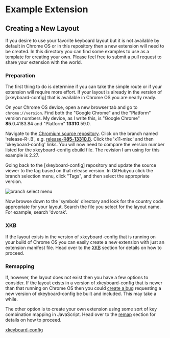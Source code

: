 # Example Extension

## Creating a New Layout

If you desire to use your favorite keyboard layout but it is not available by
default in Chrome OS or in this repository then a new extension will need to be
created. In this directory you can find some examples to use as a template for
creating your own. Please feel free to submit a pull request to share your
extension with the world.

### Preparation

The first thing to do is determine if you can take the simple route or if your
extension will require more effort. If your layout is already in the version of
[xkeyboard-config] that is available in Chrome OS you are nearly ready.

On your Chrome OS device, open a new browser tab and go to `chrome://version`.
Find both the "Google Chrome" and the "Platform" version numbers. My device, as
I write this, is "Google Chrome" **85**.0.4183.84 and "Platform" **13310**.59.0.

Navigate to the [Chromium source
repository](https://chromium.googlesource.com/chromiumos/overlays/chromiumos-overlay/+refs).
Click on the branch named 'release-R<chrome version>-<platform version>.B', e.g.
[release-R**85**-**13310**.B](https://chromium.googlesource.com/chromiumos/overlays/chromiumos-overlay/+/refs/heads/release-R85-13310.B).
Click the 'x11-misc' and then 'xkeyboard-config' links. You will now need to
compare the version number listed for the xkeyboard-config ebuild file. The
revision I am using for this example is 2.27.

Going back to the [xkeyboard-config] repository and update the source viewer to the tag based on that release version. 
In GitHubyou click the branch selection menu, click "Tags", and then select the appropriate version.

![branch select menu](branch_menu.png)

Now browse down to the 'symbols' directory and look for the country code
appropriate for your layout. Search the file you select for the layout name. For
example, search 'dvorak'.

### XKB

If the layout exists in the version of xkeyboard-config that is running on your
build of Chrome OS you can easily create a new extension with just an extension
manifest file. Head over to the [XKB](xkb/README.md) section for details on how
to proceed.

### Remapping

If, however, the layout does not exist then you have a few options to consider.
If the layout exists in a version of xkeyboard-config that is newer than that
running on Chrome OS then you could [create a
bug](https://chromium.googlesource.com/chromiumos/docs/+/master/reporting_bugs.md)
requesting a new version of xkeyboard-config be built and included. This may
take a while.

The other option is to create your own extension using some sort of key
combination mapping in JavaScript. Head over to the [remap](remap/README.md)
section for details on how to proceed.

[xkeyboard-config](https://gitlab.freedesktop.org/xkeyboard-config/xkeyboard-config)
